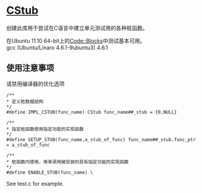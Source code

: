 [CStub](https://github.com/wadefelix/CStub)
============
创建此库用于尝试在C语言中建立单元测试用的各种桩函数。

在Ubuntu 11.10 64-bit上的[Code::Blocks](http://www.codeblocks.org/)中测试基本可用。  
gcc (Ubuntu/Linaro 4.6.1-9ubuntu3) 4.6.1

使用注意事项
----------
请禁用编译器的优化选项


    /**
    * 定义桩数据结构
    */
    #define IMPL_CSTUB(func_name) CStub func_name##_stub = {0,NULL}

    /**
    * 指定桩函数使用指定功能的实现函数
    */
    #define SETUP_STUB(func_name,a_stub_of_func) func_name##_stub.func_ptr = a_stub_of_func

    /**
    * 桩函数内使用，用来调用被安装的具有指定功能的实现函数
    */
    #define ENABLE_STUB(func_name) \


See test.c for example.
